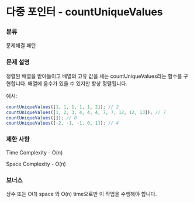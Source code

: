 # 다중 포인터 - countUniqueValues

### 분류

문제해결 패턴

### 문제 설명

정렬된 배열을 받아들이고 배열의 고유 값을 세는 countUniqueValues라는 함수를 구현합니다.
배열에 음수가 있을 수 있지만 항상 정렬됩니다.

예시:

```js
countUniqueValues([1, 1, 1, 1, 1, 2]); // 2
countUniqueValues([1, 2, 3, 4, 4, 4, 7, 7, 12, 12, 13]); // 7
countUniqueValues([]); // 0
countUniqueValues([-2, -1, -1, 0, 1]); // 4
```

### 제한 사항

Time Complexity - O(n)

Space Complexity - O(n)

### 보너스

상수 또는 O(1) space 와 O(n) time으로만 이 작업을 수행해야 합니다.
